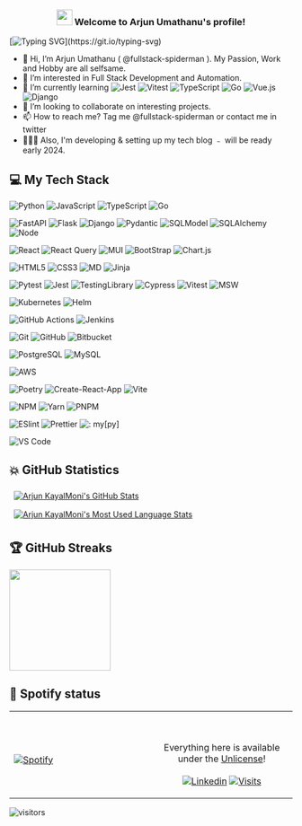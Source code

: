 <h3 align="center" color="#61dbfb">
  <img src="https://media.giphy.com/media/hvRJCLFzcasrR4ia7z/giphy.gif" width="28">
  Welcome to Arjun Umathanu's profile!
<!--   <img src="https://media.giphy.com/media/du3J3cXyzhj75IOgvA/giphy.gif" width="100> -->

</h3>

<p align="center">

[![Typing SVG](https://readme-typing-svg.herokuapp.com?font=Fira+Code&color=%23F72470&size=14&center=true&vCenter=true&multiline=true&width=900&height=100&lines=Full+Stack+Developer+with+5%2B+years++of+experience+in+development+and+overall+12%2B+years+of+experience+in+IT.;I+speak+Tamil%2C+Malayalam+%26+English+but+I+write+Python%2C+JavaScript+%26+Go.;My+favorites+are+React+and+FastAPI+stacks..)](https://git.io/typing-svg)

</p>

- 👋 Hi, I’m Arjun Umathanu ( @fullstack-spiderman ). My Passion, Work and Hobby are all selfsame.
- 👀 I’m interested in Full Stack Development and Automation.
- 🌱 I’m currently learning ![Jest](https://img.shields.io/badge/Jest-323330?style=for-the-badge&logo=Jest&logoColor=white) ![Vitest](https://img.shields.io/badge/Vitest-1e1e20?style=for-the-badge&logo=Vitest) ![TypeScript](https://img.shields.io/badge/TypeScript-007ACC?style=for-the-badge&logo=typescript&logoColor=white) ![Go](https://img.shields.io/badge/-Go-007D9C?logo=go&style=for-the-badge&logoColor=white) ![Vue.js](https://img.shields.io/badge/-Vue-1A1A1A?style=for-the-badge&logo=vue.js) ![Django](https://img.shields.io/badge/-django-0C4B33?logo=django&style=for-the-badge)
- 💞️ I’m looking to collaborate on interesting projects.
- 📫 How to reach me? Tag me @fullstack-spiderman or contact me in twitter
- 👷🏽‍♂️ Also, I'm developing & setting up my tech blog ﹣ will be ready early 2024.

## 💻 My Tech Stack
![Python](https://img.shields.io/badge/Python-14354C?style=for-the-badge&logo=python&logoColor=white)
![JavaScript](https://img.shields.io/badge/-JavaScript-%23F7DF1C?style=for-the-badge&logo=javascript&logoColor=000000&labelColor=%23F7DF1C&color=%23FFCE5A)
![TypeScript](https://img.shields.io/badge/TypeScript-007ACC?style=for-the-badge&logo=typescript&logoColor=white)
![Go](https://img.shields.io/badge/-Go-007D9C?logo=go&style=for-the-badge&logoColor=white)

![FastAPI](https://img.shields.io/badge/FastAPI-26a699?style=for-the-badge&logo=fastapi&logoColor=white)
![Flask](https://img.shields.io/badge/-Flask-999?logo=flask&style=for-the-badge)
![Django](https://img.shields.io/badge/-django-0C4B33?logo=django&style=for-the-badge)
![Pydantic](https://img.shields.io/badge/pydantic-ed5487?style=for-the-badge&logo=python&logoColor=white)
![SQLModel](https://img.shields.io/badge/sqlmodel-e576c2?style=for-the-badge&logo=fastapi)
![SQLAlchemy](https://img.shields.io/badge/-SQLAlchemy-770000?logo=python&style=for-the-badge&logoColor=white)
![Node](https://img.shields.io/badge/Node.js-43853D?style=for-the-badge&&logo=node.js&logoColor=white)

![React](https://img.shields.io/badge/-React-%23282C34?style=for-the-badge&logo=react)
![React Query](https://img.shields.io/badge/ReactQuery-3e4349?style=for-the-badge&logo=reactquery&logoColor=#f59e0b)
![MUI](https://img.shields.io/badge/MUI-000?style=for-the-badge&logo=mui&logoColor=#0072E5)
![BootStrap](https://img.shields.io/badge/Bootstrap-563D7C?style=for-the-badge&logo=bootstrap&logoColor=white)
![Chart.js](https://img.shields.io/badge/-Chart.js-fff?logo=chart.js&style=for-the-badge)

![HTML5](https://img.shields.io/badge/-HTML5-%23E44D27?style=for-the-badge&logo=html5&logoColor=ffffff)
![CSS3](https://img.shields.io/badge/-CSS3-%231572B6?style=for-the-badge&&logo=css3)
![MD](https://img.shields.io/badge/Markdown-000000?style=for-the-badge&logo=markdown&logoColor=white)
![Jinja](https://img.shields.io/badge/-jinja-AA0000?logo=jinja&style=for-the-badge)

![Pytest](https://img.shields.io/badge/pytest-3e4349?style=for-the-badge&logo=pytest&logoColor=yellow)
![Jest](https://img.shields.io/badge/Jest-323330?style=for-the-badge&logo=Jest&logoColor=white)
![TestingLibrary](https://img.shields.io/badge/testing%20library-323330?style=for-the-badge&logo=testing-library&logoColor=red)
![Cypress](https://img.shields.io/badge/Cypress-EFFCF8?style=for-the-badge&logo=Cypress&logoColor=black)
![Vitest](https://img.shields.io/badge/Vitest-1e1e20?style=for-the-badge&logo=Vitest)
![MSW](https://img.shields.io/badge/MSW-171717?style=for-the-badge&logo=mock-service-worker)

![Kubernetes](https://img.shields.io/badge/kubernetes-000?style=for-the-badge&logo=kubernetes&logoColor=#3371e3)
![Helm](https://img.shields.io/badge/helm-091C84?style=for-the-badge&logo=helm&logoColor=blue)

![GitHub Actions](https://img.shields.io/badge/-github%20actions-000?style=for-the-badge&logo=github-actions)
![Jenkins](https://img.shields.io/badge/-jenkins-fff?style=for-the-badge&logo=jenkins)

![Git](https://img.shields.io/badge/-Git-%23F05032?style=for-the-badge&logo=git&logoColor=%23ffffff)
![GitHub](https://img.shields.io/badge/-GitHub-grey?logo=github&style=for-the-badge&logoColor=black)
![Bitbucket](https://img.shields.io/badge/-Bitbucket-0052cc?logo=bitbucket&style=for-the-badge&logoColor=white)

![PostgreSQL](https://img.shields.io/badge/PostgreSQL-316192?style=for-the-badge&logo=postgresql&logoColor=white)
![MySQL](https://img.shields.io/badge/MySQL-00000F?style=for-the-badge&logo=mysql&logoColor=white)

![AWS](https://img.shields.io/badge/Amazon_AWS-232F3E?style=for-the-badge&logo=amazon-aws&logoColor=white)

![Poetry](https://img.shields.io/badge/poetry-000?style=for-the-badge&logo=poetry&logoColor=#0072E5)
![Create-React-App](https://img.shields.io/badge/-CRA-303846?style=for-the-badge&logo=create-react-app&logoColor=297D69)
![Vite](https://img.shields.io/badge/-VITE-1E1E20?style=for-the-badge&logo=vite)

![NPM](https://img.shields.io/badge/npm-000?style=for-the-badge&logo=npm&logoColor=#0072E5)
![Yarn](https://img.shields.io/badge/yarn-fff?style=for-the-badge&logo=yarn&logoColor=#0072E5)
![PNPM](https://img.shields.io/badge/-PNPM-242526?style=for-the-badge&logo=pnpm)

![ESlint](https://img.shields.io/badge/-ESLint-%234B32C3?style=for-the-badge&logo=eslint)
![Prettier](https://img.shields.io/badge/-prettier-1A2B34?logo=prettier&style=for-the-badge)
![: my[py]](https://img.shields.io/badge/-mypy-2A5ADF?logo=python&style=for-the-badge&logoColor=white)

![VS Code](https://img.shields.io/badge/-VSCode-2C2C31?style=for-the-badge&logo=visual-studio-code&logoColor=blue)

## 💥 GitHub Statistics
<!---
fullstack-spiderman/fullstack-spiderman is a ✨ special ✨ repository because its `README.md` (this file) appears on your GitHub profile.
You can click the Preview link to take a look at your changes. # 24292F , 081E3C
--->

<a href="https://github.com/fullstack-spiderman">
<!--   <img align="center" style="margin:0.5rem" src="https://github-readme-stats.vercel.app/api?username=fullstack-spiderman&show_icons=true&line_height=27&count_private=true&title_color=5FDAFA&text_color=c9cacc&icon_color=F7AF00&bg_color=161B22" alt="Arjun KayalMoni's GitHub Stats" />
</a>

<a href="https://github.com/fullstack-spiderman">
  <img align="center" style="margin:0.5rem" src="https://github-readme-stats.vercel.app/api/top-langs/?username=fullstack-spiderman&hide=html,css&title_color=5FDAFA&text_color=c9cacc&icon_color=F7AF00&bg_color=161B22" alt="Arjun KayalMoni's Most Used Language Stats" />
</a> -->
    <img align="center" style="margin:0.5rem" src="https://github-readme-stats.vercel.app/api?username=fullstack-spiderman&theme=react&show_icons=true&line_height=27&count_private=true&title_color=5FDAFA&text_color=c9cacc&icon_color=F7AF00&bg_color=161B22" alt="Arjun KayalMoni's GitHub Stats" />
</a>

<a href="https://github.com/fullstack-spiderman">
  <img align="center" style="margin:0.5rem" src="https://github-readme-stats.vercel.app/api/top-langs/?username=fullstack-spiderman&theme=react&hide=html,css&title_color=5FDAFA&text_color=c9cacc&icon_color=F7AF00&bg_color=161B22" alt="Arjun KayalMoni's Most Used Language Stats" />
</a>

## 🏆 GitHub Streaks

<img height="180em" src="https://github-readme-streak-stats.herokuapp.com?user=fullstack-spiderman&theme=react&hide_border=false&date_format=M%20j%5B%2C%20Y%5D&background=161B22" />

<!-- [![Readme Card](https://github-readme-stats.vercel.app/api/pin/?username=fullstack-spiderman&theme=react&repo=fullstack-spiderman&show_owner=true)](https://github.com/fullstack-spiderman/fullstack-spiderman) -->


<!--
<details>

  [![Arjun KayalMoni's wakatime stats](https://github-readme-stats.vercel.app/api/wakatime?username=fullstack-spiderman&theme=react)](https://github.com/fullstack-spiderman/github-readme-stats)

</details> -->
<!-- -->
## 🎵 Spotify status
<table width="100%">
  <tr>
  <td width="50%">

  &nbsp; <br> [![Spotify](https://novatorem.vercel.app/api/spotify)](https://open.spotify.com/user/31gt2sb46xptk4eg3mppuy2mmtvy)

  </td>
  <td width="50%">

  <br><p align="center">Everything here is available under the [Unlicense](https://choosealicense.com/licenses/unlicense/)!<br><br>
  [![Linkedin](https://img.shields.io/badge/linked-in-369?style=flat-square&logo=linkedin&logoColor=white&color=blue)](https://www.linkedin.com/in/arjun-umathanu/)
  [![Visits](https://komarev.com/ghpvc/?username=fullstack-spiderman&logo=GitHub&label=github%20visits&color=336699&logoColor=white&style=flat-square)](https://github.com/fullstack-spiderman)
  </p>
  </td>

</table>

<!-- <details>
<summary><b>☄️ Github Streaks</b></summary>

<br />
<img height="180em" src="https://github-readme-streak-stats.herokuapp.com?user=fullstack-spiderman&theme=react&hide_border=true&date_format=M%20j%5B%2C%20Y%5D&background=161B22" />
</details> -->


  ![visitors](https://visitor-badge.laobi.icu/badge?page_id=fullstack-spiderman.fullstack-spiderman)
